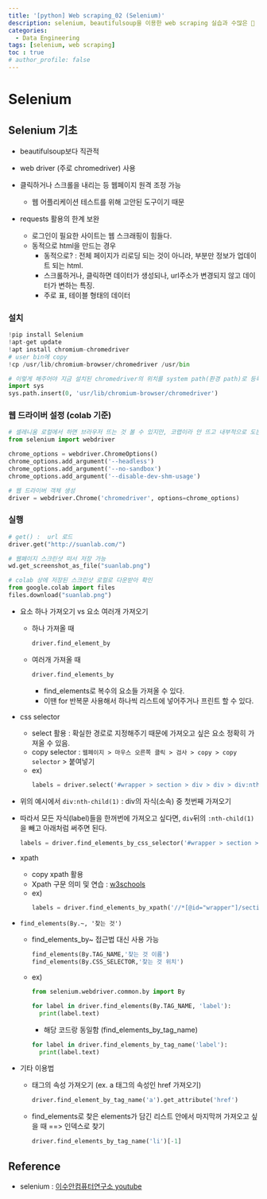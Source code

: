 ```yaml
---
title: '[python] Web scraping_02 (Selenium)'
description: selenium, beautifulsoup을 이용한 web scraping 실습과 수많은 🔨
categories: 
  - Data Engineering
tags: [selenium, web scraping]
toc : true
# author_profile: false
---
```



# Selenium

## Selenium 기초 
- beautifulsoup보다 직관적
- web driver (주로 chromedriver) 사용
- 클릭하거나 스크롤을 내리는 등 웹페이지 원격 조정 가능
  - 웹 어플리케이션 테스트를 위해 고안된 도구이기 때문

- requests 활용의 한계 보완
  - 로그인이 필요한 사이트는 웹 스크래핑이 힘들다.
  - 동적으로 html을 만드는 경우
    - 동적으로? : 전체 페이지가 리로딩 되는 것이 아니라, 부분만 정보가 업데이트 되는 html. 
    - 스크롤하거나, 클릭하면 데이터가 생성되나, url주소가 변경되지 않고 데이터가 변하는 특징.
    - 주로 표, 테이블 형태의 데이터



### 설치

```python
!pip install Selenium
!apt-get update
!apt install chromium-chromedriver
# user bin에 copy
!cp /usr/lib/chromium-browser/chromedriver /usr/bin

# 이렇게 해주어야 지금 설치된 chromedriver의 위치를 system path(환경 path)로 등록 가능
import sys
sys.path.insert(0, 'usr/lib/chromium-browser/chromedriver')
```



### 웹 드라이버 설정 (colab 기준)

```python
# 셀레니움 로컬에서 하면 브라우저 뜨는 것 볼 수 있지만, 코랩이라 안 뜨고 내부적으로 도는 것으로 설정할 것!
from selenium import webdriver

chrome_options = webdriver.ChromeOptions()
chrome_options.add_argument('--headless')
chrome_options.add_argument('--no-sandbox')
chrome_options.add_argument('--disable-dev-shm-usage')
```
```python
# 웹 드라이버 객체 생성
driver = webdriver.Chrome('chromedriver', options=chrome_options)
```



### 실행

```python
# get() :  url 로드
driver.get("http://suanlab.com/")
```

```python
# 웹페이지 스크린샷 떠서 저장 가능
wd.get_screenshot_as_file("suanlab.png")

# colab 상에 저장된 스크린샷 로컬로 다운받아 확인
from google.colab import files
files.download("suanlab.png")
```



- 요소 하나 가져오기 vs 요소 여러개 가져오기

  - 하나 가져올 때
    ```python
    driver.find_element_by
    ```
  - 여러개 가져올 때
    ```python
    driver.find_elements_by
    ```
    - find_elements로 복수의 요소들 가져올 수 있다.
    - 이땐 for 반복문 사용해서 하나씩 리스트에 넣어주거나 프린트 할 수 있다.

  

- css selector

  - select 활용 : 확실한 경로로 지정해주기 때문에 가져오고 싶은 요소 정확히 가져올 수 있음. 
  - copy selector : `웹페이지 > 마우스 오른쪽 클릭 > 검사 > copy > copy selector` > 붙여넣기
  - ex) 
     ```python
     labels = driver.select('#wrapper > section > div > div > div:nth-child(1) > div > div:nth-child(1) > label')
     ```

  

 - 위의 예시에서 `div:nth-child(1)` : div의 자식(소속) 중 첫번째 가져오기

 - 따라서 모든 자식(label)들을 한꺼번에 가져오고 싶다면, `div`뒤의 `:nth-child(1)`을 빼고 아래처럼 써주면 된다.
    ```python
    labels = driver.find_elements_by_css_selector('#wrapper > section > div > div > div > div > div > label')
    ```




- xpath

  - copy xpath 활용
  - Xpath 구문 의미 및 연습 : [w3schools](https://www.w3schools.com/xml/xpath_syntax.asp)
  - ex)
    ```python
    labels = driver.find_elements_by_xpath('//*[@id="wrapper"]/section/div/div/div/div/div/label')
    ```




- `find_elements(By.~, '찾는 것')`

  - find_elements_by~ 접근법 대신 사용 가능

    ```python
    find_elements(By.TAG_NAME,'찾는 것 이름')
    find_elements(By.CSS_SELECTOR,'찾는 것 위치')
    ```
    
  - ex)
    ```python
    from selenium.webdriver.common.by import By
    
    for label in driver.find_elements(By.TAG_NAME, 'label'):
      print(label.text)
    ```
    
    - 해당 코드랑 동일함 (find_elements_by_tag_name)
    ```python
    for label in driver.find_elements_by_tag_name('label'):
      print(label.text)
    ```

  

- 기타 이용법

  - 태그의 속성 가져오기 (ex. a 태그의 속성인 href 가져오기)
    ```python
    driver.find_element_by_tag_name('a').get_attribute('href')
    ```
    
  - find_elements로 찾은 elements가 담긴 리스트 안에서 마지막꺼 가져오고 싶을 때 ==> 인덱스로 찾기
    ```python
    driver.find_elements_by_tag_name('li')[-1]
    ```
    




## Reference

- selenium : [이수안컴퓨터연구소 youtube](https://www.youtube.com/watch?v=dDEESB4Iw8g&list=PL7ZVZgsnLwEFbtQ9LkKkzTBRDkEz3YHsQ&index=14)





